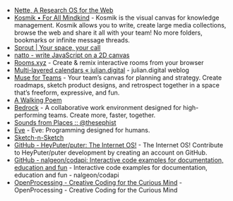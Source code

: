 - [Nette, A Research OS for the Web](https://www.nette.io/)
- [Kosmik • For All Mindkind](https://lithium.paris/) - Kosmik is the visual canvas for knowledge management. Kosmik allows you to write, create large media collections, browse the web and share it all with your team! No more folders, bookmarks or infinite message threads.
- [Sprout | Your space, your call](https://sprout.place/)
- [natto - write JavaScript on a 2D canvas](https://natto.dev/)
- [Rooms.xyz](https://rooms.xyz/) - Create & remix interactive rooms from your browser
- [Multi-layered calendars « julian.digital](https://julian.digital/2023/07/06/multi-layered-calendars/) - julian.digital weblog
- [Muse for Teams](https://museapp.com/) - Your team’s canvas for planning and strategy. Create roadmaps, sketch product designs, and retrospect together in a space that’s freeform, expressive, and fun.
- [A Walking Poem](https://walk.javier.computer/)
- [Bedrock](https://www.bedrock.computer/) - A collaborative work environment designed for high-performing teams. Create more, faster, together.
- [Sounds from Places :: @thesephist](https://soundsfromplaces.surge.sh/)
- [Eve](https://witheve.com/) - Eve: Programming designed for humans.
- [Sketch-n-Sketch](https://ravichugh.github.io/sketch-n-sketch/)
- [GitHub - HeyPuter/puter: The Internet OS!](https://github.com/HeyPuter/puter) - The Internet OS! Contribute to HeyPuter/puter development by creating an account on GitHub.
- [GitHub - nalgeon/codapi: Interactive code examples for documentation, education and fun](https://github.com/nalgeon/codapi) - Interactive code examples for documentation, education and fun - nalgeon/codapi
- [OpenProcessing - Creative Coding for the Curious Mind](https://openprocessing.org/) - OpenProcessing - Creative Coding for the Curious Mind